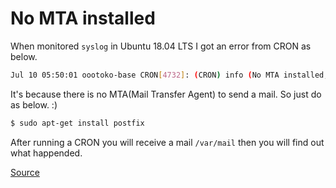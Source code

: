 # No MTA installed

When monitored `syslog` in Ubuntu 18.04 LTS I got an error from CRON as below.

```sh
Jul 10 05:50:01 oootoko-base CRON[4732]: (CRON) info (No MTA installed, discarding output)
```

It's because there is no MTA(Mail Transfer Agent) to send a mail. So just do as below. :)

```sh
$ sudo apt-get install postfix
```

After running a CRON you will receive a mail `/var/mail` then you will find out what happended.

[Source](https://askubuntu.com/questions/222512/cron-info-no-mta-installed-discarding-output-error-in-the-syslog)
